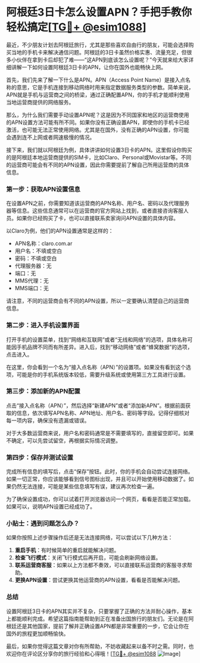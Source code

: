 # 阿根廷3日卡怎么设置APN？手把手教你轻松搞定[[TG💪+ @esim1088](https://t.me/s/esim1088)]

最近，不少朋友计划去阿根廷旅行，尤其是那些喜欢自由行的朋友，可能会选择购买当地的手机卡来解决通信问题。阿根廷的3日卡虽然价格实惠、流量充足，但很多小伙伴在拿到卡后却犯了难——“这APN到底该怎么设置呢？”今天就来给大家详细讲解一下如何设置阿根廷3日卡的APN，让你在国外也能畅快上网。

首先，我们先来了解一下什么是APN。APN（Access Point Name）是接入点名称的意思，它是手机连接到移动网络时用来指定数据服务类型的参数。简单来说，APN就是手机与运营商之间的桥梁，通过正确配置APN，你的手机才能顺利使用当地运营商提供的网络服务。

那么，为什么我们需要手动设置APN呢？这是因为不同国家和地区的运营商使用的APN设置方法可能有所不同。如果你没有正确设置APN，即使你的手机卡已经激活，也可能无法正常使用网络。尤其是在国外，没有正确的APN设置，你可能会遇到连不上网或者网速极慢的情况。

接下来，我们就以阿根廷为例，具体讲讲如何设置3日卡的APN。这里假设你购买的是阿根廷本地运营商提供的SIM卡，比如Claro、Personal或Movistar等。不同的运营商可能会有不同的APN设置，因此你需要提前了解自己所用运营商的具体信息。

### 第一步：获取APN设置信息

在设置APN之前，你需要知道该运营商的APN名称、用户名、密码以及代理服务器等信息。这些信息通常可以在运营商的官方网站上找到，或者直接咨询客服人员。如果你已经购买了卡，也可以直接联系卖家询问APN设置的具体内容。

以Claro为例，他们的APN设置通常是这样的：
- APN名称：claro.com.ar
- 用户名：不填或空白
- 密码：不填或空白
- 代理服务器：无
- 端口：无
- MMS代理：无
- MMS端口：无

请注意，不同的运营商会有不同的APN设置，所以一定要确认清楚自己的运营商信息。

### 第二步：进入手机设置界面

打开手机的设置菜单，找到“网络和互联网”或者“无线和网络”的选项，具体名称可能因手机品牌不同而有所差异。进入后，找到“移动网络”或者“蜂窝数据”的选项，点击进入。

在这里，你会看到一个名为“接入点名称（APN）”的设置项。如果没有看到这个选项，可能是你的手机系统版本较低，需要升级系统或使用第三方工具进行设置。

### 第三步：添加新的APN配置

点击“接入点名称（APN）”，然后选择“新建APN”或者“添加新APN”。根据前面获取的信息，依次填写APN名称、APN地址、用户名、密码等字段。记得仔细核对每一项内容，确保没有遗漏或错误。

对于大多数运营商来说，用户名和密码通常是不需要填写的，直接留空即可。如果不确定，可以先尝试留空，再根据实际情况调整。

### 第四步：保存并测试设置

完成所有信息的填写后，点击“保存”按钮。此时，你的手机会自动尝试连接网络。如果一切正常，你应该能够看到信号图标出现，并且可以开始使用移动数据了。如果仍然无法连接，可能是某些信息填写有误，建议再次检查一遍。

为了确保设置成功，你可以试着打开浏览器访问一个网页，看看是否能正常加载。如果可以，说明APN设置已经成功了。

### 小贴士：遇到问题怎么办？

如果你按照上述步骤操作后还是无法连接网络，可以尝试以下几种方法：

1. **重启手机**：有时候简单的重启就能解决问题。
2. **检查飞行模式**：关闭飞行模式后再开启，可能会刷新网络设置。
3. **联系运营商客服**：如果以上方法都不奏效，可以直接联系运营商的客服寻求帮助。
4. **更换APN设置**：尝试更换其他运营商的APN设置，看看是否能解决问题。

### 总结

设置阿根廷3日卡的APN其实并不复杂，只要掌握了正确的方法并耐心操作，基本上都能顺利完成。希望这篇指南能帮助到正在准备出国旅行的朋友们。无论是在阿根廷还是其他国家，提前了解并正确设置APN都是非常重要的一步，它会让你在国外的旅程更加顺畅愉快。

最后，如果你觉得这篇文章对你有所帮助，不妨收藏起来以备不时之需。同时，也欢迎你在评论区分享你的旅行经验和心得哦！[[TG💪+ @esim1088](https://t.me/s/esim1088) ![Image](https://i.postimg.cc/4NQfJmqS/Snipaste-2025-05-13-00-14-12.png)]